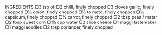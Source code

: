 INGREDIENTS ▢3 tsp oil ▢2 chilli, finely chopped ▢3 cloves garlic, finely chopped ▢½ onion, finely chopped ▢½ to mato, finely chopped ▢½ capsicum, finely chopped ▢½ carrot, finely chopped ▢2 tbsp peas / matar ▢2 tbsp sweet corn ▢1½ cup water ▢2 slice cheese ▢1 maggi tastemaker ▢1 maggi noodles ▢2 tbsp coriander, finely chopped

